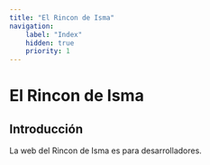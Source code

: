 ```yaml
---
title: "El Rincon de Isma"
navigation:
    label: "Index"
    hidden: true
    priority: 1
---
```

# El Rincon de Isma
## Introducción
La web del Rincon de Isma es para desarrolladores.
